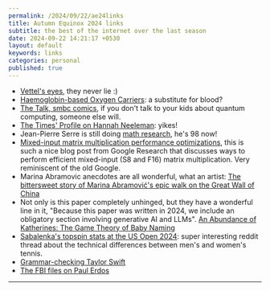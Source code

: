```yaml
---
permalink: /2024/09/22/ae24links
title: Autumn Equinox 2024 links
subtitle: the best of the internet over the last season
date: 2024-09-22 14:21:17 +0530
layout: default
keywords: links
categories: personal
published: true
---
```


- [Vettel's eyes](https://www.youtube.com/watch?v=zGafNnjFSa4), they never lie :)  
- [Haemoglobin-based Oxygen Carriers](https://www.science.org/content/article/ultimate-blood-substitute-us-military-betting-46-million): a substitute for blood?  
- [The Talk, smbc comics](https://www.smbc-comics.com/comic/the-talk-3), if you don't talk to your kids about quantum computing, someone else will.  
- [The Times' Profile on Hannah Neeleman](https://web.archive.org/web/20240902020418/https://www.thetimes.com/magazines/the-sunday-times-magazine/article/meet-the-queen-of-the-trad-wives-and-her-eight-children-plfr50cgk): yikes!  
- Jean-Pierre Serre is still doing [math research](https://arxiv.org/abs/2401.12738), he's 98 now!  
- [Mixed-input matrix multiplication performance optimizations](https://research.google/blog/mixed-input-matrix-multiplication-performance-optimizations/), this is such a nice blog post from Google Research that discusses ways to perform efficient mixed-input (S8 and F16) matrix multiplication. Very reminiscent of the old Google.  
- Marina Abramovic anecdotes are all wonderful, what an artist: [The bittersweet story of Marina Abramović's epic walk on the Great Wall of China](https://www.theguardian.com/travel/2020/apr/25/marina-abramovic-ulay-walk-the-great-wall-of-china)  
- Not only is this paper completely unhinged, but they have a wonderful line in it, "Because this paper was written in 2024, we include an obligatory section involving generative AI and LLMs". [An Abundance of Katherines: The Game Theory of Baby Naming](https://arxiv.org/abs/2404.00732)  
- [Sabalenka's topspin stats at the US Open 2024](https://www.reddit.com/r/tennis/comments/1fa7ztj/this_stat_is_mindboggling_to_me_what_a_weapon/): super interesting reddit thread about the technical differences between men's and women's tennis.  
- [Grammar-checking Taylor Swift](https://english.stackexchange.com/questions/625900/taylor-swift-use-of-them-in-her-text-she-fights-for-the-rights-and-causes-i)  
- [The FBI files on Paul Erdos](https://www.muckrock.com/news/archives/2015/jul/21/nothing-indicate-nothing-indicate-subject-had-any-/)

---
